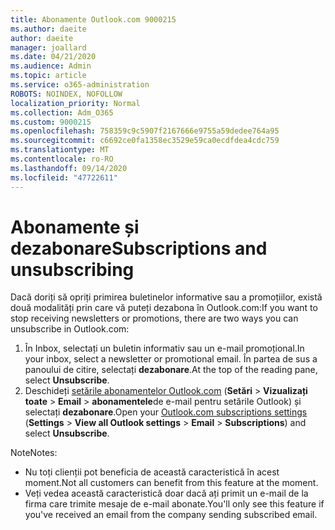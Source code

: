 ```yaml
---
title: Abonamente Outlook.com 9000215
ms.author: daeite
author: daeite
manager: joallard
ms.date: 04/21/2020
ms.audience: Admin
ms.topic: article
ms.service: o365-administration
ROBOTS: NOINDEX, NOFOLLOW
localization_priority: Normal
ms.collection: Adm_O365
ms.custom: 9000215
ms.openlocfilehash: 758359c9c5907f2167666e9755a59dedee764a95
ms.sourcegitcommit: c6692ce0fa1358ec3529e59ca0ecdfdea4cdc759
ms.translationtype: MT
ms.contentlocale: ro-RO
ms.lasthandoff: 09/14/2020
ms.locfileid: "47722611"
---
```

# <a name="subscriptions-and-unsubscribing"></a><span data-ttu-id="de60e-102">Abonamente și dezabonare</span><span class="sxs-lookup"><span data-stu-id="de60e-102">Subscriptions and unsubscribing</span></span>

<span data-ttu-id="de60e-103">Dacă doriți să opriți primirea buletinelor informative sau a promoțiilor, există două modalități prin care vă puteți dezabona în Outlook.com:</span><span class="sxs-lookup"><span data-stu-id="de60e-103">If you want to stop receiving newsletters or promotions, there are two ways you can unsubscribe in Outlook.com:</span></span>

1. <span data-ttu-id="de60e-104">În Inbox, selectați un buletin informativ sau un e-mail promoțional.</span><span class="sxs-lookup"><span data-stu-id="de60e-104">In your inbox, select a newsletter or promotional email.</span></span> <span data-ttu-id="de60e-105">În partea de sus a panoului de citire, selectați **dezabonare**.</span><span class="sxs-lookup"><span data-stu-id="de60e-105">At the top of the reading pane, select **Unsubscribe**.</span></span>
2. <span data-ttu-id="de60e-106">Deschideți [setările abonamentelor Outlook.com](https://outlook.live.com/mail/options/mail/brandsSubscriptions) (**Setări**  >  **Vizualizați toate**  >  **Email**  >  **abonamentele**de e-mail pentru setările Outlook) și selectați **dezabonare**.</span><span class="sxs-lookup"><span data-stu-id="de60e-106">Open your [Outlook.com subscriptions settings](https://outlook.live.com/mail/options/mail/brandsSubscriptions) (**Settings** > **View all Outlook settings** > **Email** > **Subscriptions**) and select **Unsubscribe**.</span></span>

<span data-ttu-id="de60e-107">Note</span><span class="sxs-lookup"><span data-stu-id="de60e-107">Notes:</span></span>

- <span data-ttu-id="de60e-108">Nu toți clienții pot beneficia de această caracteristică în acest moment.</span><span class="sxs-lookup"><span data-stu-id="de60e-108">Not all customers can benefit from this feature at the moment.</span></span>
- <span data-ttu-id="de60e-109">Veți vedea această caracteristică doar dacă ați primit un e-mail de la firma care trimite mesaje de e-mail abonate.</span><span class="sxs-lookup"><span data-stu-id="de60e-109">You'll only see this feature if you've received an email from the company sending subscribed email.</span></span>